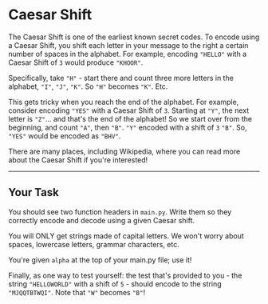# Caesar Shift
The Caesar Shift is one of the earliest known secret codes.  To encode using a Caesar Shift, you shift each letter in your message to the right a certain number of spaces in the alphabet.  For example, encoding `"HELLO"` with a Caesar Shift of `3` would produce `"KHOOR"`.  

Specifically, take `"H"` - start there and count three more letters in the alphabet, `"I"`, `"J"`, `"K"`.  So `"H"` becomes `"K"`.  Etc.

This gets tricky when you reach the end of the alphabet.  For example, consider encoding `"YES"` with a Caesar Shift of `3`.  Starting at `"Y"`, the next letter is `"Z"`... and that's the end of the alphabet!  So we start over from the beginning, and count `"A"`, then `"B"`.  `"Y"` encoded with a shift of `3` `"B"`.  So, `"YES"` would be encoded as `"BHV"`.

There are many places, including Wikipedia, where you can read more about the Caesar Shift if you're interested!

---

## Your Task
You should see two function headers in `main.py`.  Write them so they correctly encode and decode using a given Caesar shift.

You will ONLY get strings made of capital letters.  We won't worry about spaces, lowercase letters, grammar characters, etc.

You're given `alpha` at the top of your main.py file; use it!

Finally, as one way to test yourself: the test that's provided to you - the string `"HELLOWORLD"` with a shift of `5` - should encode to the string `"MJQQTBTWQI"`.  Note that `"W"` becomes `"B"`!
